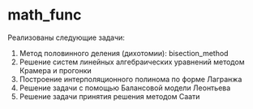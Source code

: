 # math_func
Реализованы следующие задачи:
1. Метод половинного деления (дихотомии): bisection_method
2. Решение систем линейных алгебраических уравнений методом Крамера и прогонки
3. Построение интерполяционного полинома по форме Лагранжа
4. Решение задачи с помощью Балансовой модели Леонтьева
5. Решение задачи принятия решения методом Саати


